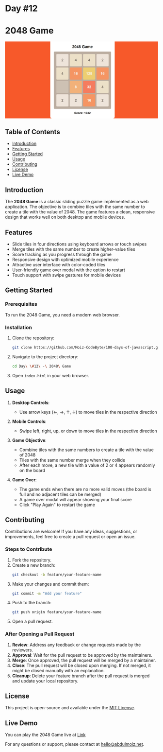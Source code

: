 # Day #12

# 2048 Game

![2048 Game](screenshot.png)

## Table of Contents
- [Introduction](#introduction)
- [Features](#features)
- [Getting Started](#getting-started)
- [Usage](#usage)
- [Contributing](#contributing)
- [License](#license)
- [Live Demo](#live-demo)

## Introduction
The **2048 Game** is a classic sliding puzzle game implemented as a web application. The objective is to combine tiles with the same number to create a tile with the value of 2048. The game features a clean, responsive design that works well on both desktop and mobile devices.

## Features
- Slide tiles in four directions using keyboard arrows or touch swipes
- Merge tiles with the same number to create higher-value tiles
- Score tracking as you progress through the game
- Responsive design with optimized mobile experience
- Attractive user interface with color-coded tiles
- User-friendly game over modal with the option to restart
- Touch support with swipe gestures for mobile devices

## Getting Started
### Prerequisites
To run the 2048 Game, you need a modern web browser.

### Installation
1. Clone the repository:
   ```bash
   git clone https://github.com/Moiz-CodeByte/100-days-of-javascript.git
   ```
2. Navigate to the project directory:
   ```bash
   cd Day\ \#12\ -\ 2048\ Game
   ```
3. Open `index.html` in your web browser.

## Usage
1. **Desktop Controls**:
   - Use arrow keys (←, →, ↑, ↓) to move tiles in the respective direction
   
2. **Mobile Controls**:
   - Swipe left, right, up, or down to move tiles in the respective direction
   
3. **Game Objective**:
   - Combine tiles with the same numbers to create a tile with the value of 2048
   - Tiles with the same number merge when they collide
   - After each move, a new tile with a value of 2 or 4 appears randomly on the board
   
4. **Game Over**:
   - The game ends when there are no more valid moves (the board is full and no adjacent tiles can be merged)
   - A game over modal will appear showing your final score
   - Click "Play Again" to restart the game

## Contributing
Contributions are welcome! If you have any ideas, suggestions, or improvements, feel free to create a pull request or open an issue.

### Steps to Contribute
1. Fork the repository.
2. Create a new branch:
   ```bash
   git checkout -b feature/your-feature-name
   ```
3. Make your changes and commit them:
   ```bash
   git commit -m "Add your feature"
   ```
4. Push to the branch:
   ```bash
   git push origin feature/your-feature-name
   ```
5. Open a pull request.

### After Opening a Pull Request
1. **Review**: Address any feedback or change requests made by the reviewers.
2. **Approval**: Wait for the pull request to be approved by the maintainers.
3. **Merge**: Once approved, the pull request will be merged by a maintainer.
4. **Close**: The pull request will be closed upon merging. If not merged, it might be closed manually with an explanation.
5. **Cleanup**: Delete your feature branch after the pull request is merged and update your local repository.

## License
This project is open-source and available under the [MIT License](LICENSE).

## Live Demo
You can play the 2048 Game live at [Link](https://moiz-codebyte.github.io/100-days-of-javascript/Day%20%2312%20-%202048%20Game/)

For any questions or support, please contact at [hello@abdulmoiz.net](mailto:hello@abdulmoiz.net).